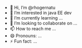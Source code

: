 - 👋 Hi, I’m @rhogernatu
- 👀 I’m interested in java EE dev
- 🌱 I’m currently learning ...
- 💞️ I’m looking to collaborate on ...
- 📫 How to reach me ...
- 😄 Pronouns: ...
- ⚡ Fun fact: ...

